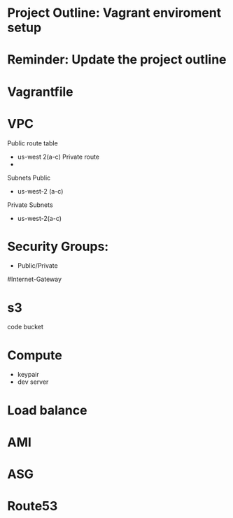 # Project Outline: Vagrant enviroment setup

# Reminder: Update the project outline

# Vagrantfile 
 
 # VPC 
 Public route table
  - us-west 2(a-c)
 Private route
  -
 Subnets Public
  - us-west-2 (a-c)
 
 Private Subnets
  - us-west-2(a-c)
  
 # Security Groups:
  - Public/Private
  
 #Internet-Gateway
 
 # s3
  code bucket
  
 # Compute
  - keypair
  - dev server
  
 # Load balance
 # AMI
 # ASG 
 # Route53
 
 
